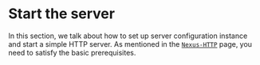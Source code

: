 # Start the server

In this section, we talk about how to set up server configuration instance and start a simple HTTP server. As mentioned
in the [`Nexus-HTTP`](index.md) page, you need to satisfy the basic prerequisites.

